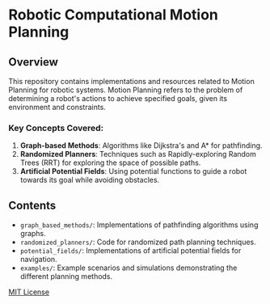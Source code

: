 # Robotic Computational Motion Planning

## Overview
This repository contains implementations and resources related to Motion Planning for robotic systems. Motion Planning refers to the problem of determining a robot's actions to achieve specified goals, given its environment and constraints.

### Key Concepts Covered:
1. **Graph-based Methods**: Algorithms like Dijkstra's and A* for pathfinding.
2. **Randomized Planners**: Techniques such as Rapidly-exploring Random Trees (RRT) for exploring the space of possible paths.
3. **Artificial Potential Fields**: Using potential functions to guide a robot towards its goal while avoiding obstacles.

## Contents
- `graph_based_methods/`: Implementations of pathfinding algorithms using graphs.
- `randomized_planners/`: Code for randomized path planning techniques.
- `potential_fields/`: Implementations of artificial potential fields for navigation.
- `examples/`: Example scenarios and simulations demonstrating the different planning methods.


[MIT License](License)